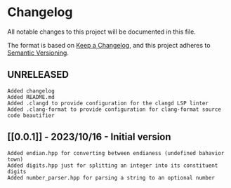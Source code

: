 # Changelog

All notable changes to this project will be documented in this file.

The format is based on [Keep a Changelog](https://keepachangelog.com/en/1.0.0/),
and this project adheres to [Semantic Versioning](https://semver.org/spec/v2.0.0.html).

## UNRELEASED
    Added changelog
    Added README.md
    Added .clangd to provide configuration for the clangd LSP linter
    Added .clang-format to provide configuration for clang-format source code beautifier

## [[0.0.1]] - 2023/10/16 - Initial version 
    Added endian.hpp for converting between endianess (undefined bahavior town)
    Added digits.hpp just for splitting an integer into its constituent digits
    Added number_parser.hpp for parsing a string to an optional number
